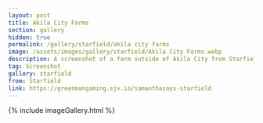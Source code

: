 ```yaml
---
layout: post
title: Akila City Farms
section: gallery
hidden: true
permalink: /gallery/starfield/akila city farms
image: /assets/images/gallery/starfield/Akila City Farms.webp
description: A screenshot of a farm outside of Akila City from Starfield, taken by Samantha Says.
tag: Screenshot
gallery: starfield
from: Starfield
link: https://greenmangaming.sjv.io/samanthasays-starfield
---
```

{% include imageGallery.html %}